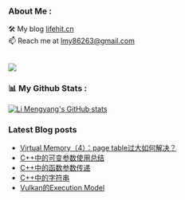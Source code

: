 ### About Me : 

🛠 My blog <a href="https://lifehit.cn/">lifehit.cn</a><br>
📫 Reach me at <a href="mailto:lmy86263@gmail.com">lmy86263@gmail.com</a><br><br>

<p><img src="https://gpvc.arturio.dev/limeya"><p>

### 📊 My Github Stats :
[![Li Mengyang's GitHub stats](https://github-readme-stats.vercel.app/api?username=limeya&show_icons=true&theme=dracula)](https://github.com/limeya/limeya)

### Latest Blog posts
<!-- BLOG-POST-LIST:START -->
- [Virtual Memory（4）：page table过大如何解决？](https://limeya.github.io/2022/11/06/ji-suan-ji-ji-chu/virtual-memory-4-page-table-guo-da-ru-he-jie-jue/)
- [C++中的可变参数使用总结](https://limeya.github.io/2022/11/03/bian-cheng-zhi-dao/c-zhong-de-ke-bian-can-shu-shi-yong-zong-jie/)
- [C++中的函数参数传递](https://limeya.github.io/2022/11/02/bian-cheng-zhi-dao/c-zhong-de-han-shu-can-shu-chuan-di/)
- [C++中的字符串](https://limeya.github.io/2022/10/31/bian-cheng-zhi-dao/c-zhong-de-zi-fu-chuan/)
- [Vulkan的Execution Model](https://limeya.github.io/2022/10/30/ji-suan-ji-tu-xing-xue/vulkan/vulkan-de-execution-model/)
<!-- BLOG-POST-LIST:END -->

